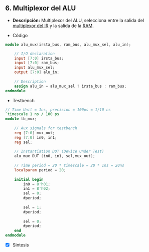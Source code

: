 ## 6. Multiplexor del ALU

- **Descripción:** Multiplexor del ALU, selecciona entre la salida del [multiplexor del IR](08_irsta_mux.md) y la salida de la [RAM](02_ram.md).

- Código
```verilog
module alu_mux(irsta_bus, ram_bus, alu_mux_sel, alu_in);

	// I/O declaration
	input [7:0] irsta_bus;
	input [7:0] ram_bus;      
	input alu_mux_sel;        
	output [7:0] alu_in;
	
	// Description
	assign alu_in = alu_mux_sel ? irsta_bus : ram_bus;  
endmodule
```

 - Testbench
```verilog
// Time Unit = 1ns, precision = 100ps = 1/10 ns
`timescale 1 ns / 100 ps  
module tb_mux; 
	
	// Aux signals for testbench
	reg [7:0] mux_out;
	reg [7:0] in0, in1;
	reg sel;
	
	// Instantiation DUT (Device Under Test)
	alu_mux DUT (in0, in1, sel,mux_out);
	
	// Time period = 20 * timescale = 20 * 1ns = 20ns
	localparam period = 20;
	
	initial begin	
		in0 = 8'h01;
		in1 = 8'h02;
		sel = 0;
		#period;
		
		sel = 1;
		#period; 
		
		sel = 0;
		#period;
	end
endmodule
```

- [x] Sintesis